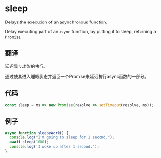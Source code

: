 # sleep

Delays the execution of an asynchronous function.

Delay executing part of an `async` function, by putting it to sleep, returning a `Promise`.

## 翻译

延迟异步功能的执行。

通过使其进入睡眠状态并返回一个Promise来延迟执行async函数的一部分。

## 代码

```js
const sleep = ms => new Promise(resolve => setTimeout(resolve, ms));
```

## 例子

```js
async function sleepyWork() {
  console.log("I'm going to sleep for 1 second.");
  await sleep(1000);
  console.log('I woke up after 1 second.');
}
```
